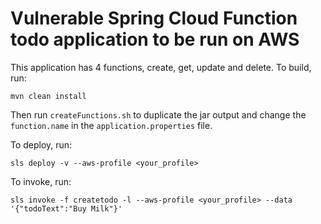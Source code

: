 # Vulnerable Spring Cloud Function todo application to be run on AWS

This application has 4 functions, create, get, update and delete. To build, run:

```mvn clean install```

Then run ```createFunctions.sh``` to duplicate the jar output and change the ```function.name``` in the ```application.properties``` file.

To deploy, run:

```sls deploy -v --aws-profile <your_profile>```

To invoke, run:

```sls invoke -f createtodo -l --aws-profile <your_profile> --data '{"todoText":"Buy Milk"}'```


